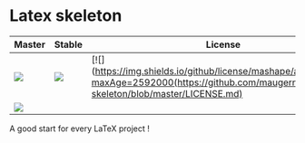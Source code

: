 # Latex skeleton 

| Master      | Stable      | License   | Coverage  |
|-------------|-------------|-----------|-----------|
|[![](https://travis-ci.org/maugern/latex-skeleton.svg?branch=master)](https://travis-ci.org/maugern/latex-skeleton) |[![](https://travis-ci.org/maugern/latex-skeleton.svg?branch=stable)](https://travis-ci.org/maugern/latex-skeleton) |[![](https://img.shields.io/github/license/mashape/apistatus.svg?maxAge=2592000(https://github.com/maugern/latex-skeleton/blob/master/LICENSE.md)
|[![](https://coveralls.io/repos/github/maugern/latex-skeleton/badge.svg?branch=master)](https://coveralls.io/github/maugern/latex-skeleton)|



A good start for every LaTeX project !
